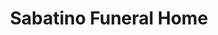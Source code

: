 ---
title: "Sabatino Funeral Home"
url: /brooklyn/sabatino-funeral-home/
shop: funeral directors
---